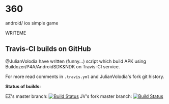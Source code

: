# 360

android/ ios simple game

WRITEME


Travis-CI builds on GitHub
--------------------------

@JulianVolodia have written (funny...) script which build APK using Buildozer/P4A/AndroidSDK&NDK
on Travis-CI service.

For more read comments in `.travis.yml` and JulianVolodia's fork git history.

**Status of builds:**

EZ's master branch: [![Build Status](https://travis-ci.org/erykrozdolski/360.svg?branch=master)](https://travis-ci.org/erykrozdolski/360)
JV's fork master branch: [![Build Status](https://travis-ci.org/JulianVolodia/360.svg?branch=master)](https://travis-ci.org/JulianVolodia/360)
